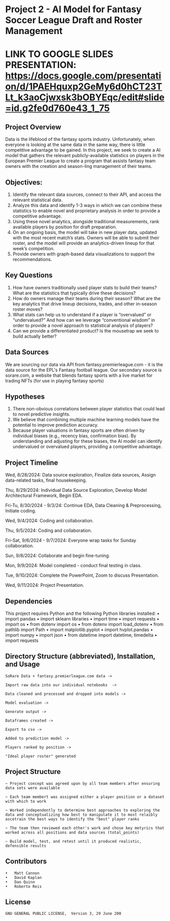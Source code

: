 # Project 2 - AI Model for Fantasy Soccer League Draft and Roster Management

# LINK TO GOOGLE SLIDES PRESENTATION:  https://docs.google.com/presentation/d/1PAEHquxp2GeMy6d0hCT23TLt_k3aoCjwxsk3bOBYEqc/edit#slide=id.g2fe0d760e43_1_75

## Project Overview

Data is the lifeblood of the fantasy sports industry. Unfortunately, when everyone is looking at the same data in the same way, there is little competitive advantage to be gained. In this project, we seek to create a AI model that gathers the relevant publicly-available statistics on players in the European Premier League to create a program that assists fantasy team owners with the creation and season-ling management of their teams.

## Objectives:
1. Identify the relevant data sources, connect to their API, and access the relevant statistical data.
2. Analyze this data and identify 1-3 ways in which we can combine these statistics to enable novel and proprietary analysis in order to provide a competitive advantage.
3. Using these novel analytics, alongside traditional measurements, rank available players by position for draft preparation.
4. On an ongoing basis, the model will take in new player data, updated with the most recent match’s stats. Owners will be able to submit their roster, and the model will provide an analytics-driven lineup for that week’s competition.
5. Provide owners with graph-based data visualizations to support the recommendations.
  
## Key Questions
1. How have owners traditionally used player stats to build their teams? What are the statistics that typically drive these decisions?
2. How do owners manage their teams during their season? What are the key analytics that drive lineup decisions, trades, and other in-season roster moves?
3. What stats can help us to understand if a player is “overvalued” or “undervalued?” And how can we leverage “conventional wisdom” in order to provide a novel approach to statistical analysis of players?
4. Can we provide a differentiated product? Is the mousetrap we seek to build actually better?

## Data Sources
We are sourcing our data via API from fantasy.premierleague.com - it is the data source for the EPL's Fantasy football league.
Our secondary source is sorare.com, a website that blends fantasy sports with a live market for trading NFTs (for use in playing fantasy sports)

## Hypotheses
1. There non-obvious correlations between player statistics that could lead to novel predictive insights.
2. We believe that combining multiple machine learning models have the potential to improve prediction accuracy.
3. Because player valuations in fantasy sports are often driven by individual biases (e.g., recency bias, confirmation bias). By understanding and adjusting for these biases, the AI model can identify undervalued or overvalued players, providing a competitive advantage.

## Project Timeline
Wed, 8/28/2024:  Data source exploration, Finalize data sources, Assign data-related tasks, final housekeeping.

Thu, 8/29/2024:  Individual Data Source Exploration, Develop Model Architectural Framework, Begin EDA.

Fri-Tu, 8/30/2024 - 9/3/24:  Continue EDA, Data Cleaning & Preprocessing, Initiate coding.

Wed, 9/4/2024:	Coding and collaboration.

Thu, 9/5/2024:	Coding and collaboration.

Fri-Sat, 9/6/2024 - 9/7/2024: Everyone wrap tasks for Sunday collaboration.

Sun, 9/8/2024: Collaborate and begin fine-tuning.

Mon, 9/9/2024: Model completed - conduct final testing in class.

Tue, 9/10/2024:	Complete the PowerPoint, Zoom to discuss Presentation.

Wed, 9/11/2024:  Project Presentation.

## Dependencies
This project requires Python and the following Python libraries installed:
	•	import pandas 
	•	import sklearn libraries 
	•	import time 
	•	import requests 
	•	import os 
	•	from dotenv import os 
	•	from dotenv import load_dotenv 
	•	from pathlib import Path 
	•	import matplotlib.pyplot 
	•	import hvplot.pandas 
	•	import numpy 
	•	import json 
	•	from datetime import datetime, timedelta 
	•	import requests

## Directory Structure (abbreviated), Installation, and Usage
	SoRare Data + fantasy.premierleague.com data ->
	
	Import raw data into our individual notebooks  ->
	
	Data cleaned and processed and dropped into models ->
	
	Model evaluation ->
	
	Generate output ->
	
	Dataframes created ->
	
	Export to csv ->
	
	Added to prediction model ->
	
	Players ranked by position ->
	
	"Ideal player roster" generated

## Project Structure
	~ Project concept was agreed upon by all team members after ensuring data sets were available

	~ Each team membert was assigned either a player position or a dataset with which to work

	~ Worked independently to determine best approaches to exploring the data and conceptualizing how best to manipulate it to most relaibly ascetrain the best ways to identify the "best" player ranks

	~ The team then reviewed each other's work and chose key metyrics that worked across all positions and data sources (total_points)

	~ Build model, test, and retest until it produced realistic, defensible results


## Contributors
	•	Matt Cannon
	•	David Kaplan
	•	Dan Quinn
	•	Roberto Reis

## License
	GNU GENERAL PUBLIC LICENSE,  Version 3, 29 June 200

